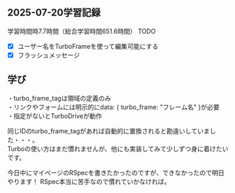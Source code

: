 ## 2025-07-20学習記録
学習時間時7.7時間（総合学習時間651.6時間）
TODO
- [x] ユーザー名をTurboFrameを使って編集可能にする
- [x] フラッシュメッセージ

## 学び
・turbo_frame_tagは領域の定義のみ  
・リンクやフォームには明示的にdata: { turbo_frame: "フレーム名" }が必要  
・指定がないとTurboDriveが動作  

同じIDのturbo_frame_tagがあれば自動的に置換されると勘違いしていました・・・。  
Turboの使い方はまだ慣れませんが、他にも実装してみて少しずつ身に着けたいです。  
 
今日中にマイページのRSpecを書きたかったのですが、できなかったので明日やります！
RSpec本当に苦手なので慣れていかなければ。  